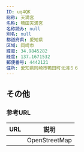 ```yaml
---
ID: uq4QK
総称: 天満宮
名称: 鴨田天満宮
名称読み: null
別名: null
都道府県: 愛知県
区域: 岡崎市
緯度: 34.9845282
経度: 137.1671532
郵便番号: 4442121
住所: 愛知県岡崎市鴨田町北浦５６
---
```


## その他

### 参考URL

| URL | 説明          |
| --- | ------------- |
|     | OpenStreetMap |

